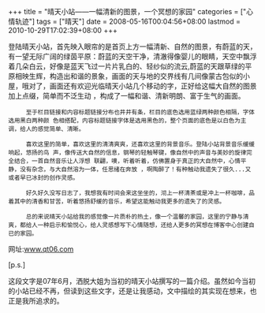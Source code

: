 +++
title = "晴天小站——一幅清新的图景，一个冥想的家园"
categories = ["心情轨迹"]
tags = ["晴天"]
date = 2008-05-16T00:04:56+08:00
lastmod = 2010-10-29T17:02:39+08:00
+++



登陆晴天小站，首先映入眼帘的是首页上方一幅清新、自然的图景，有蔚蓝的天，有一望无际广阔的绿茵平原：蔚蓝的天空干净，清澈得像婴儿的眼睛，天空中飘浮着几朵白云，好像是蓝天飞过一片片乳白的、轻纱似的流云,蔚蓝的天跟草绿的平原相映生辉，构造出和谐的景象，画面的天与地的交界线有几间像蒙古包似的小 屋，哦对了，画面还有欢迎光临晴天小站几个移动的字，正好给这幅大自然的图景加上点缀，简单而不泛生动 ，构成了一幅和谐、清新明朗、富于生气的画面。



         至于栏目链接和内容标题链接分布也井井有条，栏目的底色选用蓝绿两种颜色相隔，字体选用黑白两种颜 色相搭配，内容标题链接字体是选用黑色的，整个页面的底色是以白色为主调，给人的感觉简单、清晰。

         喜欢这里的简单，喜欢这里的清清爽爽，还喜欢这里的背景音乐。登陆小站背景音乐缓缓响起，悠扬的鸟 声，像传送大自然的信息，钢琴的轻触琴键，像自然中的声音与美妙的旋律完全结合，一首自然音乐让人浮想 联翩，噢，听着听着，仿佛置身于真正的大自然中，心情平静，没有杂念，与大自然溶为一体，任思绪在奔放 ，啊陶醉了！有种触动我遗失了很久...又或者早已冰封的创作灵感。

         好久好久没写日志了，我想我有时间会来这坐坐的，沏上一杯清茶或是冲上一杯咖啡，品着其中的清香和甘苦，听着悠扬舒缓的音乐，希望这能触动我更多的遗失了的灵感。

         总的来说晴天小站给我的感觉像一片质朴的热土，像一个温馨的家园，这里的宁静与清爽，都给人一种启示和愉悦心，给人灵感想写下心情随想，还给人更多的冥想在博客中心创建自已的家园。



网址:www.qt06.com

[p.s.]

这段文字是07年6月，洒脱大姐为当初的晴天小站撰写的一篇介绍。虽然如今当初的小站已经不再，但读到这些文字，还是让我感动，文中描绘的其实现在想来，也正是我所追求的。